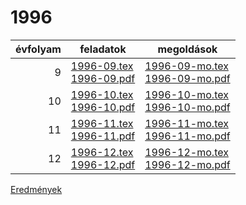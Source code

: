 # 1996

| évfolyam | feladatok | megoldások |
|---:|---|---|
| 9|[1996-09.tex](1996-09.tex) <br> [1996-09.pdf](1996-09.pdf) | [1996-09-mo.tex](1996-09-mo.tex) <br> [1996-09-mo.pdf](1996-09-mo.pdf)|
| 10|[1996-10.tex](1996-10.tex) <br> [1996-10.pdf](1996-10.pdf) | [1996-10-mo.tex](1996-10-mo.tex) <br> [1996-10-mo.pdf](1996-09-mo.pdf)|
| 11|[1996-11.tex](1996-11.tex) <br> [1996-11.pdf](1996-11.pdf) | [1996-11-mo.tex](1996-11-mo.tex) <br> [1996-11-mo.pdf](1996-09-mo.pdf)|
| 12|[1996-12.tex](1996-12.tex) <br> [1996-12.pdf](1996-12.pdf) | [1996-12-mo.tex](1996-12-mo.tex) <br> [1996-12-mo.pdf](1996-09-mo.pdf)|

[Eredmények](eredmenyek-1996.md)
